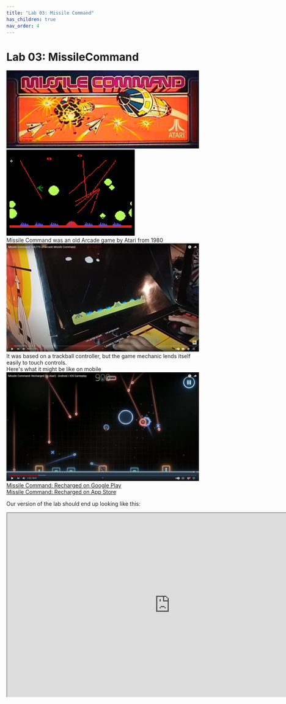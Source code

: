 ```yaml
---
title: "Lab 03: Missile Command"
has_children: true
nav_order: 4
---
```


# Lab 03: MissileCommand
![Missile Command](images/lab03/missilecommand.jpg "Missile Command")\
![Missile Command Game](images/lab03/missile_command_game.png "Missile Command Game")\
Missile Command was an old Arcade game by Atari from 1980\
[![Missile Command](images/lab03/arcade.jpg)](https://youtu.be/6VNT_avd5j4)\
It was based on a trackball controller, but the game mechanic lends itself easily to touch controls.\
Here's what it might be like on mobile\
[![Missile Command: Recharged](images/lab03/recharged.jpg)](https://youtu.be/Md_gPVlijgs)\
[Missile Command: Recharged on Google Play](https://play.google.com/store/apps/details?id=com.atari.mobile.missilecommandmc&hl=en_US&gl=US)\
[Missile Command: Recharged on App Store](https://apps.apple.com/us/app/missile-command-recharged/id1494023721)

Our version of the lab should end up looking like this:
<iframe style="display:block; margin: 0 auto;" src="https://drive.google.com/file/d/1q3i_C4UCxcAZhTMdoyetH04sbOQJWacV/view?usp=sharing" width="852" height="480" allow="autoplay"></iframe>







